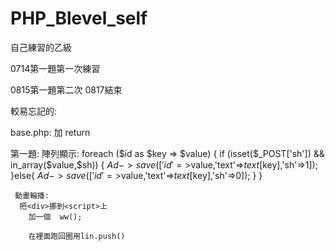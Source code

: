 # PHP_Blevel_self
自己練習的乙級



0714第一題第一次練習


0815第一題第二次
0817結束



較易忘記的:

base.php:
加 return


第一題:
    陣列顯示:
            foreach ($id as $key => $value) {
                if (isset($_POST['sh']) && in_array($value,$sh)) {
                    $Ad->save(['id'=>$value,'text'=>$text[$key],'sh'=>1]); 
                }else{
                    $Ad->save(['id'=>$value,'text'=>$text[$key],'sh'=>0]);
                }
            }
            
     動畫輪播:
      把<div>挪到<script>上
        加一個  ww();
        
        在裡面跑回圈用lin.push()
        
        
